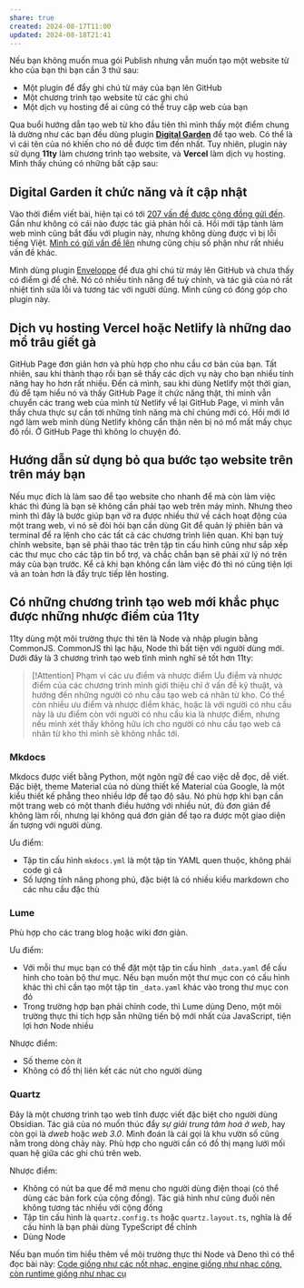 ```yaml
---
share: true
created: 2024-08-17T11:00
updated: 2024-08-18T21:41
---
```

Nếu bạn không muốn mua gói Publish nhưng vẫn muốn tạo một website từ kho của bạn thì bạn cần 3 thứ sau:
- Một plugin để đẩy ghi chú từ máy của bạn lên GitHub
- Một chương trình tạo website từ các ghi chú
- Một dịch vụ hosting để ai cũng có thể truy cập web của bạn

Qua buổi hướng dẫn tạo web từ kho đầu tiên thì mình thấy một điểm chung là dường như các bạn đều dùng plugin **[Digital Garden](https://github.com/oleeskild/obsidian-digital-garden "oleeskild/obsidian-digital-garden")** để tạo web. Có thể là vì cái tên của nó khiến cho nó dễ được tìm đến nhất. Tuy nhiên, plugin này sử dụng **11ty** làm chương trình tạo website, và **Vercel** làm dịch vụ hosting. Mình thấy chúng có những bất cập sau:

## Digital Garden ít chức năng và ít cập nhật
Vào thời điểm viết bài, hiện tại có tới [207 vấn đề được cộng đồng gửi đến](https://github.com/oleeskild/obsidian-digital-garden/issues "Issues · oleeskild/obsidian-digital-garden"). Gần như không có cái nào được tác giả phản hồi cả. Hồi mới tập tành làm web mình cũng bắt đầu với plugin này, nhưng không dùng được vì bị lỗi tiếng Việt. [Mình có gửi vấn đề lên](https://github.com/oleeskild/obsidian-digital-garden/issues/292 "Why are there so much 404 error? · Issue #292 · oleeskild/obsidian-digital-garden") nhưng cũng chịu số phận như rất nhiều vấn đề khác. 

Mình dùng plugin [Enveloppe](https://enveloppe.github.io/) để đưa ghi chú từ máy lên GitHub và chưa thấy có điểm gì để chê. Nó có nhiều tính năng để tuỳ chỉnh, và tác giả của nó rất nhiệt tình sửa lỗi và tương tác với người dùng. Mình cũng có đóng góp cho plugin này. 

## Dịch vụ hosting Vercel hoặc Netlify là những dao mổ trâu giết gà
GitHub Page đơn giản hơn và phù hợp cho nhu cầu cơ bản của bạn. Tất nhiên, sau khi thành thạo rồi bạn sẽ thấy các dịch vụ này cho bạn nhiều tính năng hay ho hơn rất nhiều. Đến cả mình, sau khi dùng Netlify một thời gian, đủ để tạm hiểu nó và thấy GitHub Page ít chức năng thật, thì mình vẫn chuyển các trang web của mình từ Netlify về lại GitHub Page, vì mình vẫn thấy chưa thực sự cần tới những tính năng mà chỉ chúng mới có. Hồi mới lớ ngớ làm web mình dùng Netlify không cẩn thận nên bị nó mổ mất mấy chục đô rồi. Ở GitHub Page thì không lo chuyện đó.

## Hướng dẫn sử dụng bỏ qua bước tạo website trên trên máy bạn
Nếu mục đích là làm sao để tạo website cho nhanh để mà còn làm việc khác thì đúng là bạn sẽ không cần phải tạo web trên máy mình. Nhưng theo mình thì đây là bước giúp bạn vỡ ra được nhiều thứ về cách hoạt động của một trang web, vì nó sẽ đòi hỏi bạn cần dùng Git để quản lý phiên bản và terminal để ra lệnh cho các tất cả các chương trình liên quan. Khi bạn tuỳ chỉnh website, bạn sẽ phải thao tác trên tập tin cấu hình cũng như sắp xếp các thư mục cho các tập tin bổ trợ, và chắc chắn bạn sẽ phải xử lý nó trên máy của bạn trước. Kể cả khi bạn không cần làm việc đó thì nó cũng tiện lợi và an toàn hơn là đẩy trực tiếp lên hosting. 

## Có những chương trình tạo web mới khắc phục được những nhược điểm của 11ty
11ty dùng một môi trường thực thi tên là Node và nhập plugin bằng CommonJS. CommonJS thì lạc hậu, Node thì bất tiện với người dùng mới. Dưới đây là 3 chương trình tạo web tĩnh mình nghĩ sẽ tốt hơn 11ty:

> [!Attention] Phạm vi các ưu điểm và nhược điểm
> Ưu điểm và nhược điểm của các chương trình mình giới thiệu chỉ ở vấn đề kỹ thuật, và hướng đến những người có nhu cầu tạo web cá nhân từ kho. Có thể còn nhiều ưu điểm và nhược điểm khác, hoặc là với người có nhu cầu này là ưu điểm còn với người có nhu cầu kia là nhược điểm, nhưng nếu mình xét thấy không hữu ích cho người có nhu cầu tạo web cá nhân từ kho thì mình sẽ không nhắc tới.

### Mkdocs
Mkdocs được viết bằng Python, một ngôn ngữ đề cao việc dễ đọc, dễ viết. Đặc biệt, theme Material của nó dùng thiết kế Material của Google, là một kiểu thiết kế phẳng theo nhiều lớp để tạo độ sâu. Nó phù hợp khi bạn cần một trang web có một thanh điều hướng với nhiều nút, đủ đơn giản để không làm rối, nhưng lại không quá đơn giản để tạo ra được một giao diện ấn tượng với người dùng. 

Ưu điểm:
- Tập tin cấu hình `mkdocs.yml` là một tập tin YAML quen thuộc, không phải code gì cả
- Số lượng tính năng phong phú, đặc biệt là có nhiều kiểu markdown cho các nhu cầu đặc thù

### Lume
Phù hợp cho các trang blog hoặc wiki đơn giản.

Ưu điểm:
- Với mỗi thư mục bạn có thể đặt một tập tin cấu hình `_data.yaml` để cấu hình cho toàn bộ thư mục. Nếu bạn muốn một thư mục con có cấu hình khác thì chỉ cần tạo một tập tin `_data.yaml` khác vào trong thư mục con đó
- Trong trường hợp bạn phải chỉnh code, thì Lume dùng Deno, một môi trường thực thi tích hợp sẵn những tiến bộ mới nhất của JavaScript, tiện lợi hơn Node nhiều

Nhược điểm:
- Số theme còn ít
- Không có đồ thị liên kết các nút cho người dùng

### Quartz
Đây là một chương trình tạo web tĩnh được viết đặc biệt cho người dùng Obsidian. Tác giả của nó muốn thúc đẩy *sự giải trung tâm hoá ở web*, hay còn gọi là *dweb* hoặc *web 3.0*. Mình đoán là cái gọi là khu vườn số cũng nằm trong dòng chảy này. Phù hợp cho người cần có đồ thị mạng lưới mối quan hệ giữa các ghi chú trên web.

Nhược điểm: 
- Không có nút ba que để mở menu cho người dùng điện thoại (có thể dùng các bản fork của cộng đồng). Tác giả hình như cũng đuối nên không tương tác nhiều với cộng đồng
- Tập tin cấu hình là `quartz.config.ts` hoặc `quartz.layout.ts`, nghĩa là để cấu hình là bạn phải dùng TypeScript để chỉnh
- Dùng Node

Nếu bạn muốn tìm hiểu thêm về môi trường thực thi Node và Deno thì có thể đọc bài này: [Code giống như các nốt nhạc, engine giống như nhạc công, còn runtime giống như nhạc cụ ](https://doi-thoai.deno.dev/We.48.1)